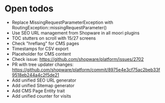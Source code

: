 # Open todos

* Replace MissingRequestParameterException with RoutingException::missingRequestParameter()
* Use SEO URL management from Shopware in all moori plugins
* TOC stutters on scroll with 15/27 screens
* Check "hreflang" for CMS pages
* Timestamps for CSV export
* Placeholder for CMS content
* Check issue: https://github.com/shopware/platform/issues/2702
* PR with tree updater changes: https://github.com/shopware/platform/commit/8975e4e3cf75ac2beb33f9518eb244a4c2f5de21
* Add unified SEO URL generator
* Add unified Sitemap generator
* Add CMS Page Entity trait
* Add unified counter for visits
